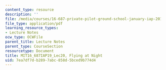 ```yaml
---
content_type: resource
description: ''
file: /media/courses/16-687-private-pilot-ground-school-january-iap-2019/7ea7df7db2897abc858d5bced9b774d4_MIT16_687IAP19_Lec20.pdf
file_type: application/pdf
learning_resource_types:
- Lecture Notes
ocw_type: OCWFile
parent_title: Lecture Notes
parent_type: CourseSection
resourcetype: Document
title: MIT16_687IAP19_Lec20, Flying at Night
uid: 7ea7df7d-b289-7abc-858d-5bced9b774d4
---
```

